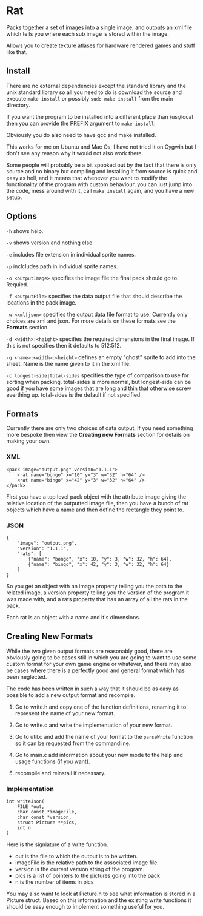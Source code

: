 # Rat
Packs together a set of images into a single image, and outputs an xml file
which tells you where each sub image is stored within the image.

Allows you to create texture atlases for hardware rendered games and stuff like
that.


## Install
There are no external dependencies except the standard library and the unix
standard library so all you need to do is download the source and execute
`make install` or possibly `sudo make install` from the main directory.

If you want the program to be installed into a different place than /usr/local
then you can provide the PREFIX argument to `make install`.

Obviously you do also need to have gcc and make installed.

This works for me on Ubuntu and Mac Os, I have not tried it on Cygwin but
I don't see any reason why it would not also work there.

Some people will probably be a bit spooked out by the fact that there is only
source and no binary but compiling and installing it from source is quick and
easy as hell, and it means that whenever you want to modify the functionality
of the program with custom behaviour, you can just jump into the code, mess
around with it, call `make install` again, and you have a new setup.


## Options
`-h` shows help.

`-v` shows version and nothing else.

`-e` includes file extension in individual sprite names.

`-p` inclcludes path in individual sprite names.

`-o <outputImage>` specifies the image file the final pack should go to.
Requied.

`-f <outputFile>` specifies the data output file that should describe the
locations in the pack image.

`-w <xml|json>` specifies the output data file format to use. Currently only
choices are xml and json. For more details on these formats see the **Formats**
section.

`-d <width>:<height>` specifies the required dimensions in the final image. If
this is not specifies then it defaults to 512:512.

`-g <name>:<width>:<height>` defines an empty "ghost" sprite to add into the
sheet. Name is the name given to it in the xml file.

`-c longest-side|total-sides` specifies the type of comparison to use for
sorting when packing. total-sides is more normal, but longest-side can be good
if you have some images that are long and thin that otherwise screw everthing
up. total-sides is the default if not specified.


## Formats
Currently there are only two choices of data output. If you need something more
bespoke then view the **Creating new Formats** section for details on making
your own.


### XML
```
<pack image="output.png" version="1.1.1">
    <rat name="bongo" x="10" y="3" w="32" h="64" />
    <rat name="bingo" x="42" y="3" w="32" h="64" />
</pack>
```

First you have a top level pack object with the attribute image giving the
relative location of the outputted image file, then you have a bunch of rat
objects which have a name and then define the rectangle they point to.


### JSON
```
{
    "image": "output.png",
    "version": "1.1.1",
    "rats": [
        {"name": "bongo", "x": 10, "y": 3, "w": 32, "h": 64},
        {"name": "bingo", "x": 42, "y": 3, "w": 32, "h": 64}
    ]
}
```

So you get an object with an image property telling you the path to the related
image, a version property telling you the version of the program it was made
with, and a rats property that has an array of all the rats in the pack.

Each rat is an object with a name and it's dimensions.


## Creating New Formats
While the two given output formats are reasonably good, there are obviously
going to be cases still in which you are going to want to use some custom
format for your own game engine or whatever, and there may also be cases where
there is a perfectly good and general format which has been neglected.

The code has been written in such a way that it should be as easy as possible
to add a new output format and recompile.

 1. Go to write.h and copy one of the function definitions, renaming it to
   represent the name of your new format.

 2. Go to write.c and write the implementation of your new format.

 3. Go to util.c and add the name of your format to the `parseWrite` function so
   it can be requested from the commandline.

 4. Go to main.c add information about your new mode to the help and usage
   functions (if you want).

 5. recompile and reinstall if necessary.

### Implementation
```
int writeJson(
    FILE *out,
    char const *imageFile,
    char const *version,
    struct Picture **pics,
    int n
)
```
Here is the signiature of a write function. 
 - out is the file to which the output is to be written.
 - imageFile is the relative path to the associated image file.
 - version is the current version string of the program.
 - pics is a list of pointers to the pictures going into the pack
 - n is the number of items in pics

You may also want to look at Picture.h to see what information is stored in
a Picture struct. Based on this information and the existing write functions it
should be easy enough to implement something useful for you.
